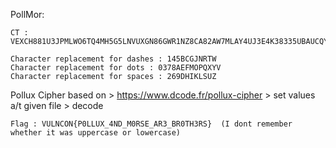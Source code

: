 PollMor:

```
CT : VEXCH881U3JPMLWO6TQ4MH5G5LNVUXGN86GWR1NZ8CA82AW7MLAY4UJ3E4K38335UBAUCQY6N4SJJ1RR6VBYSAOP9P9XBI35XSEPM4GHGFY39AWE9BJTBGZW93Q3Y2Y374JDFRF9AFE

Character replacement for dashes : 145BCGJNRTW
Character replacement for dots : 0378AEFMOPQXYV
Character replacement for spaces : 269DHIKLSUZ

```

Pollux Cipher based on  > https://www.dcode.fr/pollux-cipher > set values a/t given file > decode
```
Flag : VULNCON{P0LLUX_4ND_M0RSE_AR3_BR0TH3RS}  (I dont remember whether it was uppercase or lowercase)
```
